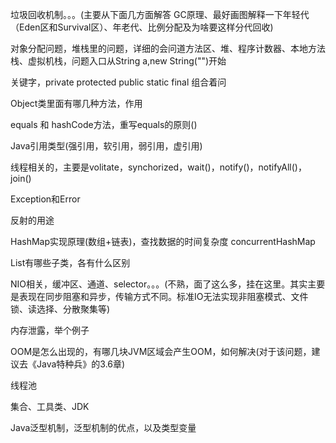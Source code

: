 垃圾回收机制。。。(主要从下面几方面解答 GC原理、最好画图解释一下年轻代（Eden区和Survival区）、年老代、比例分配及为啥要这样分代回收)

对象分配问题，堆栈里的问题，详细的会问道方法区、堆、程序计数器、本地方法栈、虚拟机栈，问题入口从String a,new String("")开始

关键字，private protected public static final 组合着问

Object类里面有哪几种方法，作用

equals 和 hashCode方法，重写equals的原则()


Java引用类型(强引用，软引用，弱引用，虚引用)

线程相关的，主要是volitate，synchorized，wait()，notify()，notifyAll()，join()

Exception和Error

反射的用途

HashMap实现原理(数组+链表)，查找数据的时间复杂度  concurrentHashMap

List有哪些子类，各有什么区别

NIO相关，缓冲区、通道、selector。。。(不熟，面了这么多，挂在这里。其实主要是表现在同步阻塞和异步，传输方式不同。标准IO无法实现非阻塞模式、文件锁、读选择、分散聚集等)

内存泄露，举个例子

OOM是怎么出现的，有哪几块JVM区域会产生OOM，如何解决(对于该问题，建议去《Java特种兵》的3.6章)

线程池

集合、工具类、JDK

Java泛型机制，泛型机制的优点，以及类型变量
